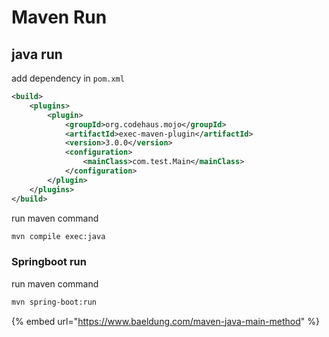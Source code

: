# Maven Run

## java run

add dependency in `pom.xml`

```xml
<build>
    <plugins>
	    <plugin>
            <groupId>org.codehaus.mojo</groupId>
            <artifactId>exec-maven-plugin</artifactId>
            <version>3.0.0</version>
            <configuration>
                <mainClass>com.test.Main</mainClass>
            </configuration>
        </plugin>
    </plugins>
</build>
```



run maven command

```bash
mvn compile exec:java
```



### Springboot run

run maven command

```bash
mvn spring-boot:run
```





{% embed url="https://www.baeldung.com/maven-java-main-method" %}
